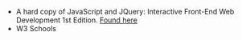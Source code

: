 + A hard copy of JavaScript and JQuery: Interactive Front-End Web Development 1st Edition.  [Found here](https://www.amazon.com/JavaScript-JQuery-Interactive-Front-End-Development/dp/1118531647/ref=asc_df_1118531647/?tag=hyprod-20&linkCode=df0&hvadid=312125971120&hvpos=&hvnetw=g&hvrand=1578465592033603446&hvpone=&hvptwo=&hvqmt=&hvdev=c&hvdvcmdl=&hvlocint=&hvlocphy=9061299&hvtargid=pla-404294411926&psc=1&tag=&ref=&adgrpid=61316180839&hvpone=&hvptwo=&hvadid=312125971120&hvpos=&hvnetw=g&hvrand=1578465592033603446&hvqmt=&hvdev=c&hvdvcmdl=&hvlocint=&hvlocphy=9061299&hvtargid=pla-404294411926)
+ W3 Schools
